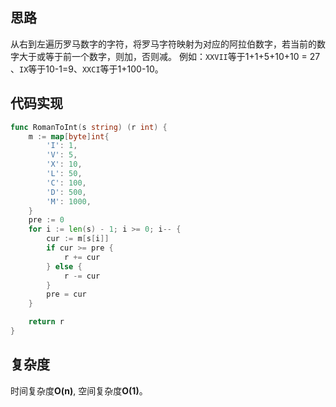 ## 思路
从右到左遍历罗马数字的字符，将罗马字符映射为对应的阿拉伯数字，若当前的数字大于或等于前一个数字，则加，否则减。
例如：`XXVII`等于1+1+5+10+10 = 27 、`IX`等于10-1=9、`XXCI`等于1+100-10。

## 代码实现
```go
func RomanToInt(s string) (r int) {
	m := map[byte]int{
		'I': 1,
		'V': 5,
		'X': 10,
		'L': 50,
		'C': 100,
		'D': 500,
		'M': 1000,
	}
	pre := 0
	for i := len(s) - 1; i >= 0; i-- {
		cur := m[s[i]]
		if cur >= pre {
			r += cur
		} else {
			r -= cur
		}
		pre = cur
	}

	return r
}
```

## 复杂度
时间复杂度**O(n)**, 空间复杂度**O(1)**。

